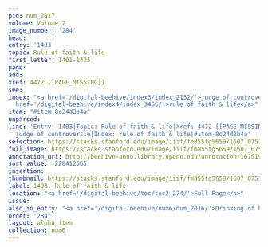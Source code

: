 ```yaml
---
pid: num_2017
volume: Volume 2
image_number: '284'
head:
entry: '1403'
topic: Rule of faith & life
first_letter: 1401-1425
page:
add:
xref: 4472 [[PAGE_MISSING]]
see:
index: "<a href='/digital-beehive/index3/index_2132/'>judge of controversie</a>|<a
  href='/digital-beehive/index4/index_3465/'>rule of faith & life</a>"
item: "#item-8c24d2b4a"
unparsed:
line: 'Entry: 1403|Topic: Rule of faith & life|Xref: 4472 [[PAGE_MISSING]]|Index:
  judge of controversie|Index: rule of faith & life|#item-8c24d2b4a'
selection: https://stacks.stanford.edu/image/iiif/fm855tg5659/1607_0751/861,2565,2815,603/full/0/default.jpg
full_image: https://stacks.stanford.edu/image/iiif/fm855tg5659/1607_0751/full/full/0/default.jpg
annotation_uri: http://beehive-anno.library.upenn.edu/annotation/1675199112598
sort_value: '228412565'
insertion:
thumbnail: https://stacks.stanford.edu/image/iiif/fm855tg5659/1607_0751/861,2565,600,180/250,/0/default.jpg
label: 1403. Rule of faith & life
location: "<a href='/digital-beehive/toc/toc2_274/'>Full Page</a>"
issue:
also_in_entry: "<a href='/digital-beehive/num6/num_2016/'>Drinking of healths</a>"
order: '284'
layout: alpha_item
collection: num6
---
```

